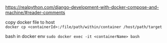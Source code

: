 https://realpython.com/django-development-with-docker-compose-and-machine/#reader-comments

copy docker file to host  
`docker cp <containerId>:/file/path/within/container /host/path/target`

bash in docker env
`sudo docker exec -it <containerName> bash`

